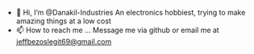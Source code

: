 - 👋 Hi, I’m @Danakil-Industries
An electronics hobbiest, trying to make amazing things at a low cost
- 📫 How to reach me ... Message me via github or email me at jeffbezoslegit69@gmail.com

<!---
Danakil-Industries/Danakil-Industries is a ✨ special ✨ repository because its `README.md` (this file) appears on your GitHub profile.
You can click the Preview link to take a look at your changes.
--->
